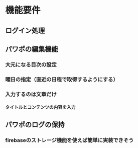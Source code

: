 # 機能要件
## ログイン処理

## パワポの編集機能
### 大元になる目次の設定　
### 曜日の指定（直近の日程で取得するようにする）
### 入力するのは文章だけ
#### タイトルとコンテンツの内容を入力
## パワポのログの保持
### firebaseのストレージ機能を使えば簡単に実装できそう
